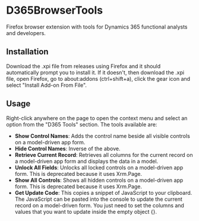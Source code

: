 # D365BrowserTools
Firefox browser extension with tools for Dynamics 365 functional analysts and developers.

## Installation
Download the .xpi file from releases using Firefox and it should automatically prompt you to install it. 
If it doesn't, then download the .xpi file, open Firefox, go to about:addons (ctrl+shift+a), click the gear icon and select "Install Add-on From File".

## Usage
Right-click anywhere on the page to open the context menu and select an option from the "D365 Tools" section.
The tools available are:
* **Show Control Names**: Adds the control name beside all visible controls on a model-driven app form.
* **Hide Control Names**: Inverse of the above.
* **Retrieve Current Record**: Retrieves all columns for the current record on a model-driven app form and displays the data in a model.
* **Unlock All Fields**: Unlocks all locked controls on a model-driven app form. This is deprecated because it uses Xrm.Page.
* **Show All Controls**: Shows all hidden controls on a model-driven app form. This is deprecated because it uses Xrm.Page.
* **Get Update Code**: This copies a snippet of JavaScript to your clipboard. The JavaScript can be pasted into the console to update the current record on a model-driven form. You just need to set the columns and values that you want to update inside the empty object {}.
